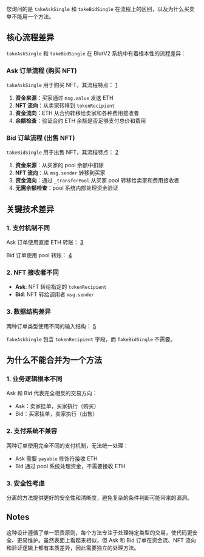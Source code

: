 您询问的是 `takeAskSingle` 和 `takeBidSingle` 在流程上的区别，以及为什么买卖单不能用一个方法。<cite/>

## 核心流程差异

`takeAskSingle` 和 `takeBidSingle` 在 BlurV2 系统中有着根本性的流程差异：<cite/>

### Ask 订单流程 (购买 NFT)

`takeAskSingle` 用于购买 NFT，其流程特点： [1](#1-0) 

1. **资金来源**：买家通过 `msg.value` 发送 ETH
2. **NFT 流向**：从卖家转移到 `tokenRecipient`
3. **资金流向**：ETH 从合约转移给卖家和各种费用接收者
4. **余额检查**：验证合约 ETH 余额是否足够支付总价和费用

### Bid 订单流程 (出售 NFT)

`takeBidSingle` 用于出售 NFT，其流程特点： [2](#1-1) 

1. **资金来源**：从买家的 pool 余额中扣除
2. **NFT 流向**：从 `msg.sender` 转移到买家
3. **资金流向**：通过 `_transferPool` 从买家 pool 转移给卖家和费用接收者
4. **无需余额检查**：pool 系统内部处理资金验证

## 关键技术差异

### 1. 支付机制不同

Ask 订单使用直接 ETH 转账： [3](#1-2) 

Bid 订单使用 pool 转账： [4](#1-3) 

### 2. NFT 接收者不同

- **Ask**: NFT 转给指定的 `tokenRecipient`
- **Bid**: NFT 转给调用者 `msg.sender`

### 3. 数据结构差异

两种订单类型使用不同的输入结构： [5](#1-4) 

`TakeAskSingle` 包含 `tokenRecipient` 字段，而 `TakeBidSingle` 不需要。<cite/>

## 为什么不能合并为一个方法

### 1. 业务逻辑根本不同

Ask 和 Bid 代表完全相反的交易方向：
- Ask：卖家挂单，买家执行（购买）
- Bid：买家挂单，卖家执行（出售）

### 2. 支付系统不兼容

两种订单使用完全不同的支付机制，无法统一处理：<cite/>
- Ask 需要 `payable` 修饰符接收 ETH
- Bid 通过 pool 系统处理资金，不需要接收 ETH

### 3. 安全性考虑

分离的方法提供更好的安全性和清晰度，避免复杂的条件判断可能带来的漏洞。<cite/>

## Notes

这种设计遵循了单一职责原则，每个方法专注于处理特定类型的交易，使代码更安全、更易维护。虽然表面上看起来相似，但 Ask 和 Bid 订单在资金流、NFT 流向和验证逻辑上都有本质差异，因此需要独立的处理方法。

